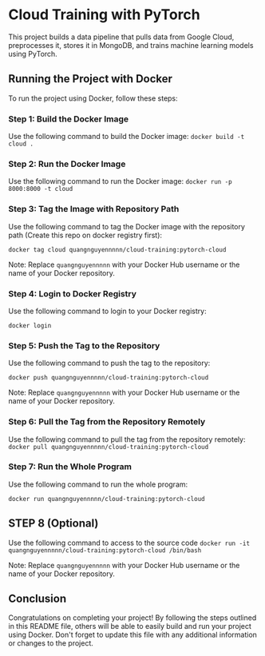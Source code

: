 # Cloud Training with PyTorch

This project builds a data pipeline that pulls data from Google Cloud, preprocesses it, stores it in MongoDB, and trains machine learning models using PyTorch.

## Running the Project with Docker

To run the project using Docker, follow these steps:

### Step 1: Build the Docker Image

Use the following command to build the Docker image:
`docker build -t cloud .`

### Step 2: Run the Docker Image

Use the following command to run the Docker image:
`docker run -p 8000:8000 -t cloud`

### Step 3: Tag the Image with Repository Path

Use the following command to tag the Docker image with the repository path (Create this repo on docker registry first):

`docker tag cloud quangnguyennnnn/cloud-training:pytorch-cloud`

Note: Replace `quangnguyennnnn` with your Docker Hub username or the name of your Docker repository.

### Step 4: Login to Docker Registry

Use the following command to login to your Docker registry:

`docker login`

### Step 5: Push the Tag to the Repository

Use the following command to push the tag to the repository:

`docker push quangnguyennnnn/cloud-training:pytorch-cloud`

Note: Replace `quangnguyennnnn` with your Docker Hub username or the name of your Docker repository.

### Step 6: Pull the Tag from the Repository Remotely

Use the following command to pull the tag from the repository remotely:
`docker pull quangnguyennnnn/cloud-training:pytorch-cloud`

### Step 7: Run the Whole Program

Use the following command to run the whole program:

`docker run quangnguyennnnn/cloud-training:pytorch-cloud`

## STEP 8 (Optional) ##
Use the following command to access to the source code
`docker run -it quangnguyennnnn/cloud-training:pytorch-cloud /bin/bash`

Note: Replace `quangnguyennnnn` with your Docker Hub username or the name of your Docker repository.

## Conclusion

Congratulations on completing your project! By following the steps outlined in this README file, others will be able to easily build and run your project using Docker. Don't forget to update this file with any additional information or changes to the project.
